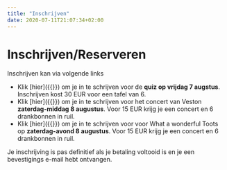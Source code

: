 ```yaml
---
title: "Inschrijven"
date: 2020-07-11T21:07:34+02:00
---
```


# Inschrijven/Reserveren


Inschrijven kan via volgende links

- Klik [hier]({{<param inschrijving_quiz_url>}}) om je in te schrijven voor de **quiz op vrijdag 7 augstus**. Inschrijven kost 30 EUR voor een tafel van 6.
- Klik [hier]({{<param inschrijving_veston_url>}}) om je in te schrijven voor het concert van Veston **zaterdag-middag 8 augustus**. Voor 15 EUR krijg je een concert en 6 drankbonnen in ruil.
- Klik [hier]({{<param inschrijving_toots_url>}}) om je in te schrijven voor voor What a wonderful Toots op **zaterdag-avond 8 augustus**. Voor 15 EUR krijg je een concert en 6 drankbonnen in ruil.
 
 

Je inschrijving is pas definitief als je betaling voltooid is en je een bevestigings e-mail hebt ontvangen.

